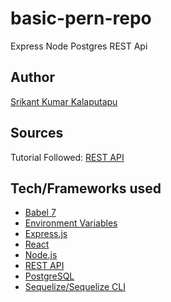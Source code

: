# basic-pern-repo
Express Node Postgres REST Api

## Author
[Srikant Kumar Kalaputapu](https://github.com/KSriki)

## Sources
Tutorial Followed: 
[REST API](https://www.alibabacloud.com/blog/building-a-restful-api-with-express-postgresql-and-node-using-es6_594137)

## Tech/Frameworks used

- [Babel 7](https://babeljs.io/)
- [Environment Variables](https://www.npmjs.com/package/dotenv)
- [Express.js](https://expressjs.com/)
- [React](https://reactjs.org/)
- [Node.js](https://nodejs.org/en/)
- [REST API](https://restfulapi.net/)
- [PostgreSQL](https://www.postgresql.org/)
- [Sequelize/Sequelize CLI](https://sequelize.org/)


